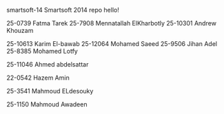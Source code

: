 smartsoft-14
Smartsoft 2014 repo
hello!


25-0739 Fatma Tarek
25-7908 Mennatallah ElKharbotly
25-10301 Andrew Khouzam

25-10613 Karim El-bawab
25-12064 Mohamed Saeed
25-9506 Jihan Adel
25-8385 Mohamed Lotfy


25-11046 Ahmed abdelsattar




22-0542 Hazem Amin





25-3541 Mahmoud ELdesouky













25-1150 Mahmoud Awadeen